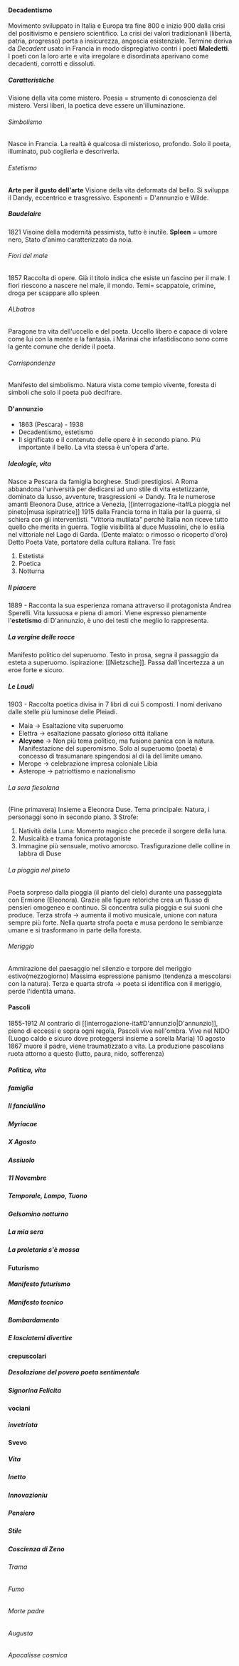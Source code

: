 #### Decadentismo
Movimento sviluppato in Italia e Europa tra fine 800 e inizio 900 dalla crisi del positivismo e pensiero scientifico. 
La crisi dei valori tradizionanli (libertà, patria, progresso) porta a insicurezza, angoscia esistenziale. 
Termine deriva da *Decadent* usato in Francia in modo dispregiativo contri i poeti **Maledetti**. 
I poeti con la loro arte e vita irregolare e disordinata aparivano come decadenti, corrotti e dissoluti. 
##### Caratteristiche
Visione della vita come mistero. Poesia = strumento di conoscienza del mistero. Versi liberi, la poetica deve essere un'illuminazione. 
###### Simbolismo
Nasce in Francia. La realtà è qualcosa di misterioso, profondo. Solo il poeta, illuminato, può coglierla e descriverla. 
###### Estetismo
**Arte per il gusto dell'arte**
Visione della vita deformata dal bello. Si sviluppa il Dandy, eccentrico e trasgressivo. Esponenti = D'annunzio e Wilde. 
##### Baudelaire
1821
Visoine della modernità pessimista, tutto è inutile. 
**Spleen** = umore nero, Stato d'animo caratterizzato da noia. 
###### Fiori del male
1857 
Raccolta di opere. Già il titolo indica che esiste un fascino per il male. I fiori riescono a nascere nel male, il mondo. Temi= scappatoie, crimine, droga per scappare allo spleen
###### ALbatros 
Paragone tra vita dell'uccello e del poeta. Uccello libero e capace di volare come lui con la mente e la fantasia. i Marinai che infastidiscono sono come la gente comune che deride il poeta. 
###### Corrispondenze
Manifesto del simbolismo. Natura vista come tempio vivente, foresta di simboli che solo il poeta può decifrare. 
#### D'annunzio
- 1863 (Pescara) - 1938
- Decadentismo, estetismo
- Il significato e il contenuto delle opere è in secondo piano. Più importante il bello. La vita stessa è un'opera d'arte. 
##### Ideologie, vita
Nasce a Pescara da famiglia borghese. Studi prestigiosi. A Roma abbandona l'università per dedicarsi ad uno stile di vita estetizzante, dominato da lusso, avventure, trasgressioni -> Dandy. Tra le numerose amanti Eleonora Duse, attrice a Venezia, [[interrogazione-ita#La pioggia nel pineto|musa ispiratrice]]
1915 dalla Francia torna in Italia per la guerra, si schiera con gli interventisti. "Vittoria mutilata" perchè Italia non riceve tutto quello che merita in guerra. Toglie visibilità al duce Mussolini, che lo esilia nel vittoriale nel Lago di Garda. (Dente malato: o rimosso o ricoperto d'oro)
Detto Poeta Vate, portatore della cultura italiana. 
Tre fasi: 
1. Estetista
2. Poetica
3. Notturna
##### Il piacere
1889 - Racconta la sua esperienza romana attraverso il protagonista Andrea Sperelli. Vita lussuosa e piena di amori. Viene espresso pienamente l'**estetismo** di D'annunzio, è uno dei testi che meglio lo rappresenta. 
##### La vergine delle rocce
Manifesto politico del superuomo. 
Testo in prosa, segna il passaggio da esteta a superuomo. ispirazione: [[Nietzsche]]. Passa dall'incertezza a un eroe forte e sicuro. 
##### Le Laudi
1903 - Raccolta poetica divisa in 7 libri di cui 5 composti. 
I nomi derivano dalle stelle più luminose delle Pleiadi. 
- Maia -> Esaltazione vita superuomo
- Elettra -> esaltazione passato glorioso città italiane
- **Alcyone** -> Non più tema politico, ma fusione panica con la natura. Manifestazione del superomismo. Solo al superuomo (poeta) è concesso di trasumanare spingendosi al di là del limite umano. 
- Merope -> celebrazione impresa coloniale Libia
- Asterope -> patriottismo e nazionalismo
###### La sera fiesolana
(Fine primavera)
Insieme a Eleonora Duse. Tema principale: Natura, i personaggi sono in secondo piano. 3 Strofe: 
1. Natività della Luna: Momento magico che precede il sorgere della luna. 
2. Musicalità e trama fonica protagoniste
3. Immagine più sensuale, motivo amoroso. Trasfigurazione delle colline in labbra di Duse
###### La pioggia nel pineto
Poeta sorpreso dalla pioggia (il pianto del cielo) durante una passeggiata con Ermione (Eleonora). Grazie alle figure retoriche crea un flusso di pensieri omogeneo e continuo. Si concentra sulla pioggia e sui suoni che produce. Terza strofa -> aumenta il motivo musicale, unione con natura sempre più forte. Nella quarta strofa poeta e musa perdono le sembianze umane e si trasformano in parte della foresta. 
###### Meriggio
Ammirazione del paesaggio nel silenzio e torpore del meriggio estivo(mezzogiorno)
Massima espressione panismo (tendenza a mescolarsi con la natura). Terza e quarta strofa -> poeta si identifica con il meriggio, perde l'identità umana. 

#### Pascoli
1855-1912
Al contrario di [[interrogazione-ita#D'annunzio|D'annunzio]], pieno di eccessi e sopra ogni regola, Pascoli vive nell'ombra.
Vive nel NIDO (Luogo caldo e sicuro dove proteggersi insieme a sorella Maria)
10 agosto 1867 muore il padre, viene traumatizzato a vita. La produzione pascoliana ruota attorno a questo (lutto, paura, nido, sofferenza) 

##### Politica, vita
##### famiglia
#####  Il fanciullino
##### Myriacae
##### X Agosto
##### Assiuolo
##### 11 Novembre
##### Temporale, Lampo, Tuono
##### Gelsomino notturno
##### La mia sera
##### La proletaria s'è mossa






























#### Futurismo
##### Manifesto futurismo 
##### Manifesto tecnico 
##### Bombardamento
##### E lasciatemi divertire
#### crepuscolari
##### Desolazione del povero poeta sentimentale
##### Signorina Felicita
#### vociani
##### invetriata
#### Svevo
##### Vita
##### Inetto 
##### Innovazioniu
##### Pensiero 
##### Stile
##### Coscienza di Zeno
###### Trama
###### Fumo
###### Morte padre
###### Augusta
###### Apocalisse cosmica


